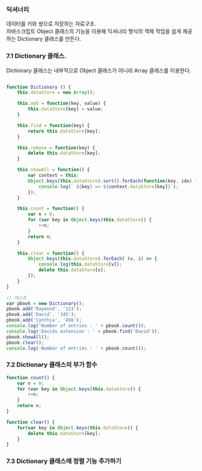 ### 딕셔너리

데이터를 키와 쌍으로 저장하는 자료구조.  
자바스크립트 Object 클래스의 기능을 이용해 딕셔너리 형식의 객체 작업을 쉽게 제공하는 Dictionary 클래스를 만든다.

### 7.1 Dictionary 클래스.
Dictionary 클래스는 내부적으로 Object 클래스가 아니라 Array 클래스를 이용한다.  

```js

function Dictionary () {
    this.dataStore = new Array();

    this.add = function(key, value) {
        this.dataStore[key] = value;
    }

    this.find = function(key) {
        return this.dataStore[key];
    }

    this.remove = function(key) {
        delete this.dataStore[key];
    }

    this.showAll = function() {
        var context = this;
        Object.keys(this.dataStore).sort().forEach(function(key, idx) {
            console.log(` ${key} => ${context.dataStore[key]}`);
        });
    }

    this.count = function() {
        var n = 0;
        for (var key in Object.keys(this.dataStore)) {
            ++n;
        }
        return n;
    }

    this.clear = function() {
        Object.keys(this.dataStore).forEach( (v, i) => {
            console.log(this.dataStore[v]);
            delete this.dataStore[v];
        });
    }
}

// 테스트
var pbook = new Dictionary();
pbook.add('Raymond', '123');
pbook.add('David', '345');
pbook.add('Cynthia', '456');
console.log('Number of entries : ' + pbook.count());
console.log('Davids extension : ' + pbook.find('David'));
pbook.showAll();
pbook.clear();
console.log('Number of entries : ' + pbook.count());
```

### 7.2 Dictionary 클래스의 부가 함수
```js
function count() {
    var n = 0;
    for (var key in Object.keys(this.dataStore)) {
        ++n;
    }
    return n;
}

function clear() {
    for(var key in Object.keys(this.dataStore)) {
        delete this.dataStore[key];
    }
}
```

### 7.3 Dictionary 클래스에 정렬 기능 추가하기
